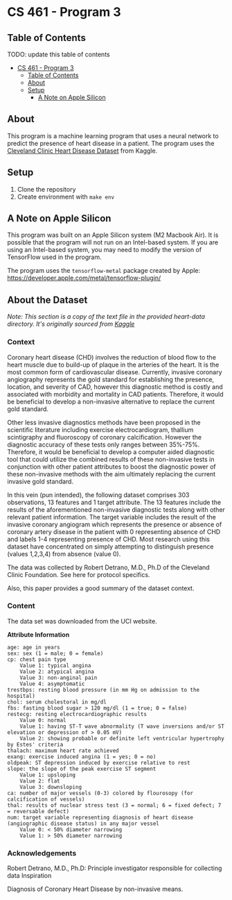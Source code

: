 # CS 461 - Program 3

## Table of Contents

TODO: update this table of contents

- [CS 461 - Program 3](#cs-461---program-3)
  - [Table of Contents](#table-of-contents)
  - [About](#about)
  - [Setup](#setup)
    - [A Note on Apple Silicon](#a-note-on-apple-silicon)

## About

This program is a machine learning program that uses a neural network to predict the presence of heart disease in a patient. The program uses the [Cleveland Clinic Heart Disease Dataset](https://www.kaggle.com/datasets/aavigan/cleveland-clinic-heart-disease-dataset) from Kaggle.

## Setup

1. Clone the repository
2. Create environment with `make env`

## A Note on Apple Silicon

This program was built on an Apple Silicon system (M2 Macbook Air). It is possible that the program will not run on an Intel-based system. If you are using an Intel-based system, you may need to modify the version of TensorFlow used in the program.

The program uses the `tensorflow-metal` package created by Apple: https://developer.apple.com/metal/tensorflow-plugin/

## About the Dataset

*Note: This section is a copy of the text file in the provided heart-data directory. It's originally sourced from [Kaggle](https://www.kaggle.com/datasets/aavigan/cleveland-clinic-heart-disease-dataset)*

### Context

Coronary heart disease (CHD) involves the reduction of blood flow to the heart muscle due to build-up of plaque in the arteries of the heart. It is the most common form of cardiovascular disease. Currently, invasive coronary angiography represents the gold standard for establishing the presence, location, and severity of CAD, however this diagnostic method is costly and associated with morbidity and mortality in CAD patients. Therefore, it would be beneficial to develop a non-invasive alternative to replace the current gold standard.

Other less invasive diagnostics methods have been proposed in the scientific literature including exercise electrocardiogram, thallium scintigraphy and fluoroscopy of coronary calcification. However the diagnostic accuracy of these tests only ranges between 35%-75%. Therefore, it would be beneficial to develop a computer aided diagnostic tool that could utilize the combined results of these non-invasive tests in conjunction with other patient attributes to boost the diagnostic power of these non-invasive methods with the aim ultimately replacing the current invasive gold standard.

In this vein (pun intended), the following dataset comprises 303 observations, 13 features and 1 target attribute. The 13 features include the results of the aforementioned non-invasive diagnostic tests along with other relevant patient information. The target variable includes the result of the invasive coronary angiogram which represents the presence or absence of coronary artery disease in the patient with 0 representing absence of CHD and labels 1-4 representing presence of CHD. Most research using this dataset have concentrated on simply attempting to distinguish presence (values 1,2,3,4) from absence (value
0).

The data was collected by Robert Detrano, M.D., Ph.D of the Cleveland Clinic Foundation. See here for protocol specifics.

Also, this paper provides a good summary of the dataset context.

### Content

The data set was downloaded from the UCI website.

**Attribute Information**

    age: age in years
    sex: sex (1 = male; 0 = female)
    cp: chest pain type
        Value 1: typical angina
        Value 2: atypical angina
        Value 3: non-anginal pain
        Value 4: asymptomatic 
    trestbps: resting blood pressure (in mm Hg on admission to the
    hospital)
    chol: serum cholestoral in mg/dl
    fbs: fasting blood sugar > 120 mg/dl (1 = true; 0 = false)
    restecg: resting electrocardiographic results
        Value 0: normal
        Value 1: having ST-T wave abnormality (T wave inversions and/or ST elevation or depression of > 0.05 mV)
        Value 2: showing probable or definite left ventricular hypertrophy by Estes' criteria
    thalach: maximum heart rate achieved
    exang: exercise induced angina (1 = yes; 0 = no)
    oldpeak: ST depression induced by exercise relative to rest
    slope: the slope of the peak exercise ST segment
        Value 1: upsloping
        Value 2: flat
        Value 3: downsloping
    ca: number of major vessels (0-3) colored by flourosopy (for calcification of vessels)
    thal: results of nuclear stress test (3 = normal; 6 = fixed defect; 7 = reversable defect)
    num: target variable representing diagnosis of heart disease (angiographic disease status) in any major vessel
        Value 0: < 50% diameter narrowing
        Value 1: > 50% diameter narrowing

### Acknowledgements

Robert Detrano, M.D., Ph.D: Principle investigator responsible for collecting data
Inspiration

Diagnosis of Coronary Heart Disease by non-invasive means. 